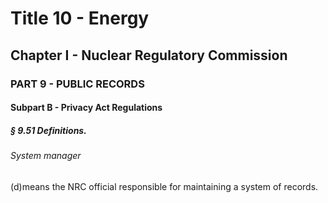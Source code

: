 
# Title 10 - Energy
## Chapter I - Nuclear Regulatory Commission
### PART 9 - PUBLIC RECORDS
#### Subpart B - Privacy Act Regulations
##### § 9.51 Definitions.
###### System manager

(d)means the NRC official responsible for maintaining a system of records.
